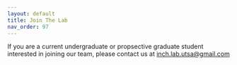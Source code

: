 ```yaml
---
layout: default
title: Join The Lab
nav_order: 97
---
```


If you are a current undergraduate or propsective graduate student interested in joining our team, please contact us at <inch.lab.utsa@gmail.com>